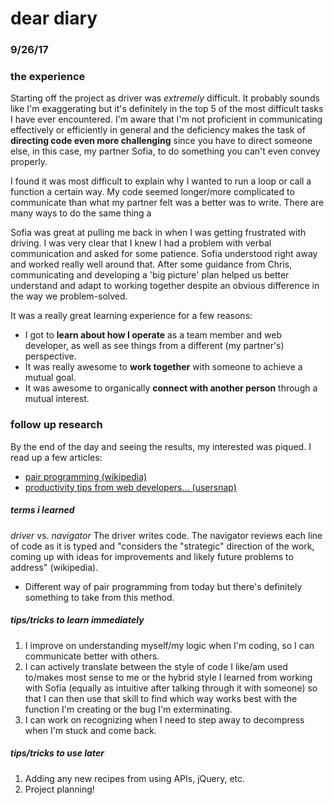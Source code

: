 # dear diary
### 9/26/17

### the experience
Starting off the project as driver was *extremely* difficult. It probably sounds like I'm exaggerating but it's definitely in the top 5 of the most difficult tasks I have ever encountered. I'm aware that I'm not proficient in communicating effectively or efficiently in general and the deficiency makes the task of **directing code even more challenging** since you have to direct someone else, in this case, my partner Sofia, to do something you can't even convey properly.

I found it was most difficult to explain why I wanted to run a loop or call a function a certain way. My code seemed longer/more complicated to communicate than what my partner felt was a better was to write. There are many ways to do the same thing a

Sofia was great at pulling me back in when I was getting frustrated with driving. I was very clear that I knew I had a problem with verbal communication and asked for some patience. Sofia understood right away and worked really well around that. After some guidance from Chris, communicating and developing a 'big picture' plan helped us better understand and adapt to working together despite an obvious difference in the way we problem-solved.


It was a really great learning experience for a few reasons:
- I got to **learn about how I operate** as a team member and web developer, as well as see things from a different (my partner's) perspective.
- It was really awesome to **work together** with someone to achieve a mutual goal.
- It was awesome to organically **connect with another person** through a mutual interest.

### follow up research
By the end of the day and seeing the results, my interested was piqued. I read up a few articles:
- [pair programming (wikipedia)](https://en.wikipedia.org/wiki/Pair_programming)
- [productivity tips from web developers... (usersnap)](https://usersnap.com/blog/productivity-tips-web-developers-manage-project-communication/)

##### terms i learned
*driver* vs. *navigator*
The driver writes code. The navigator reviews each line of code as it is typed and  "considers the "strategic" direction of the work, coming up with ideas for improvements and likely future problems to address" (wikipedia).
  - Different way of pair programming from today but there's definitely something to take from this method.

##### tips/tricks to learn immediately
1. I improve on understanding myself/my logic when I'm coding, so I can communicate better with others.
2. I can actively translate between the style of code I like/am used to/makes most sense to me or the hybrid style I learned from working with Sofia (equally as intuitive after talking through it with someone) so that I can then use that skill to find which way works best with the function I'm creating or the bug I'm exterminating.
3. I can work on recognizing when I need to step away to decompress when I'm stuck and come back.

##### tips/tricks to use later
1. Adding any new recipes from using APIs, jQuery, etc.
2. Project planning!
